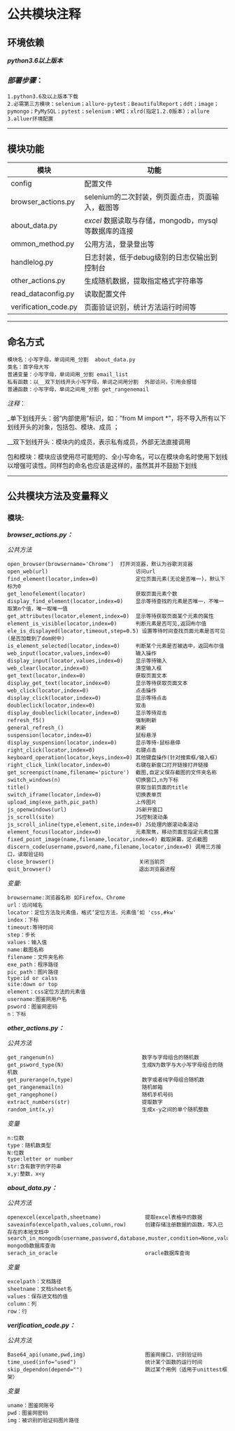 <!--
 * @Author: tyler
 * @Date: 2021-05-13 10:43:00
 * @LastEditTime: 2021-08-05 00:21:46
 * @LastEditors: Please set LastEditors
 * @Description: In User Settings Edit
 * @FilePath: \tylerhub\demo\public\README.mdd
-->
# 公共模块注释

## 环境依赖
***python3.6以上版本***
### *部署步骤*：
    1.python3.6及以上版本下载
    2.必需第三方模块：selenium；allure-pytest；BeautifulReport；ddt；image；pymongo；PyMySQL；pytest；selenium；WMI；xlrd(指定1.2.0版本)；allure
    3.alluer环境配置
***
## 模块功能
**模块**         |      **功能**  
   ------------- | -------------  
config          |    配置文件    
browser_actions.py   | selenium的二次封装，例页面点击，页面输入，截图等  
about_data.py       | *excel* 数据读取与存储，mongodb，mysql等数据库的连接 
ommon_method.py    | 公用方法，登录登出等 
handlelog.py        |          日志封装，低于debug级别的日志仅输出到控制台         |
other_actions.py | 生成随机数据，提取指定格式字符串等
read_dataconfig.py  | 读取配置文件
verification_code.py | 页面验证识别，统计方法运行时间等
***
## 命名方式
    模块名：小写字母，单词间用_分割  about_data.py
    类名：首字母大写
    普通变量：小写字母，单词间用_分割 email_list
    私有函数：以__双下划线开头小写字母，单词之间用分割  外部访问，引用会报错
    普通函数：小写字母，单词之间用_分割 get_rangenemail
*注释*：

_单下划线开头：弱“内部使用”标识，如：”from M import *”，将不导入所有以下划线开头的对象，包括包、模块、成员 ；

__双下划线开头：模块内的成员，表示私有成员，外部无法直接调用 

包和模块：模块应该使用尽可能短的、全小写命名，可以在模块命名时使用下划线以增强可读性。同样包的命名也应该是这样的，虽然其并不鼓励下划线

***
## 公共模块方法及变量释义
### 模块:
***browser_actions.py：*** 

*公共方法*

    open_browser(browsername='Chrome')  打开浏览器，默认为谷歌浏览器
    open_web(url)                            访问url
    find_element(locator,index=0)            定位页面元素(无论是否唯一)，默认下标为0
    get_lenofelement(locator)                获取页面元素个数
    display_find_element(locator,index=0)    显示等待查找的元素是否唯一，不唯一取第n个值，唯一取唯一值
    get_attributes(locator,element,index=0)  显示等待获取页面某个元素的属性
    element_is_visible(locator,index=0)      判断元素是否可见,返回布尔值
    ele_is_displayed(locator,timeout,step=0.5) 设置等待时间查找页面元素是否可见(是否加载到了dom树中)
    is_element_selected(locator,index=0)     判断某个元素是否被选中，返回布尔值
    web_input(locator,values,index=0)        输入操作
    display_input(locator,values,index=0)    显示等待输入
    web_clear(locator,index=0)               清空输入框
    get_text(locator,index=0)                获取页面文本
    display_get_text(locator,index=0)        显示等待获取页面文本
    web_click(locator,index=0)               点击操作
    display_click(locator,index=0)           显示等待点击
    doubleclick(locator,index=0)             双击
    display_doubleclick(locator,index=0)     显示等待双击
    refresh_f5()                             强制刷新
    general_refresh_()                       刷新
    suspension(locator,index=0)              鼠标悬浮
    display_suspension(locator,index=0)      显示等待-鼠标悬停
    right_click(locator,index=0)             右键点击
    keyboard_operation(locator,keys,index=0) 其他键盘操作(针对搜索框/输入框)
    right_click_link(locator,index=0)        右键在新窗口打开链接打开链接
    get_screenpict(name,filename='picture')  截图,自定义保存截图的文件夹名称
    switch_windows(n)                        切换窗口,n为下标
    title()                                  获取当前页面的title
    switch_iframe(locator,index=0)           切换表单页
    upload_img(exe_path,pic_path)            上传图片
    js_openwindows(url)                      JS新开窗口
    js_scroll(site)                          JS控制滚动条
    js_scroll_inline(type,element,site,index=0) JS处理内嵌滚动条滚动
    element_focus(locator,index=0)           元素聚焦，移动页面至指定元素位置
    fixed_point_image(name,filename,locator,index=0) 截取屏幕，定点截图
    discern_code(username,psword,name,filename,locator,index=0) 调用三方接口，读取验证码
    close_browser()                           关闭当前页
    quit_browser()                            退出浏览器进程

*变量*:
    
    browsername:浏览器名称 如Firefox、Chrome
    url：访问域名
    locator：定位方法及元素值，格式‘定位方法，元素值’如 'css,#kw'
    index：下标
    timeout:等待时间
    step：步长
    values：输入值
    name:截图名称
    filename：文件夹名称
    exe_path：程序路径
    pic_path：图片路径
    type:id or calss
    site:down or top
    element：css定位方法的元素值
    username:图鉴网用户名
    psword：图鉴网密码
    n：下标

***other_actions.py：***

*公共方法*

    get_rangenum(n)                            数字与字母组合的随机数
    get_psword_type(N)                         生成N为数字与大小写字母组合的随机数
    get_purerange(n,type)                      数字或者纯字母组合随机数
    get_rangenemail(n)                         随机邮箱
    get_rangephone()                           随机手机号码
    extract_numbers(str)                       提取数字
    random_int(x,y)                            生成x-y之间的单个随机整数

*变量*

    n:位数
    type：随机数类型
    N:位数
    type:letter or number
    str:含有数字的字符串
    x,y:整数，x<y

***about_data.py：***

*公共方法*

    openexcel(excelpath,sheetname)              提取excel表格中的数据
    saveainfo(excelpath,values,column,row)      创建存储注册数据的函数，写入已存在的本地文档中
    search_in_mongodb(username,password,database,muster,condition=None,value=None,filed=None,N=0)                  mongodb数据库查询
    serach_in_oracle                            oracle数据库查询

*变量*

    excelpath：文档路径
    sheetname：文档sheet名
    values：保存进文档的值
    column：列
    row：行

***verification_code.py：***

*公共方法*

    Base64_api(uname,pwd,img)                   图鉴网接口，识别验证码
    time_used(info="used")                      统计某个函数的运行时间
    skip_dependon(depend="")                    跳过某个用例（适用于unittest框架）

*变量*

    uname：图鉴网账号
    pwd：图鉴网密码
    img：被识别的验证码图片路径